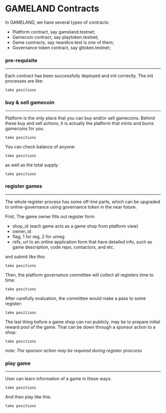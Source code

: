 # GAMELAND Contracts
In GAMELAND, we have several types of contracts:
* Platform contract, say gameland.testnet;
* Gamecoin contract, say playtoken.testnet;
* Game contracts, say neardice.test is one of them;
* Governance token contract, say gltoken.testnet;

### pre-requisite
---
Each contract has been successfully deployed and init correctly. The init processes are like:
```shell
take positions
```

### buy & sell gamecoin
---
Platform is the only place that you can buy and/or sell gamecoins. Behind these buy and sell actions, it is actually the platform that mints and burns gamecoins for you.
```shell
take positions
```

You can check balance of anyone:
```shell
take positions
```

as well as the total supply:
```shell
take positions
```

### register games
---
The whole register process has some off-line parts, which can be upgraded to online-governance using governance token in the near future.  

Frist, The game owner fills out register form 
* shop_id (each game acts as a game shop from platform view)
* owner_id
* flag, 1 for reg, 2 for unreg
* refs, url to an online application form that have detailed info, such as game description, code repo, contactors, and etc.


and submit like this:
```shell
take positions
```

Then, the platform governance committee will collect all registers time to time:
```shell
take positions
```

After carefully evaluation, the committee would make a pass to some register:
```shell
take positions
```

The last thing before a game shop can run publicly, may be to prepare initial reward pool of the game. That can be down through a sponsor action to a shop:
```shell
take positions
```
*note: The sponsor action may be required during register proccess*

### play game
---
User can learn information of a game in these ways:
```shell
take positions
```

And then play like this:
```shell
take positions
```
